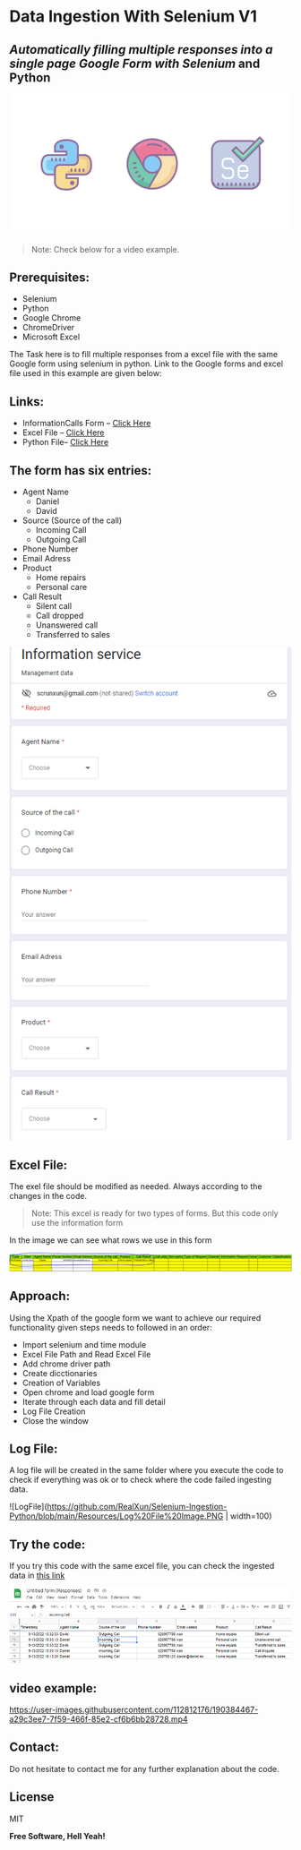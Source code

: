 # Data Ingestion With Selenium V1
## _Automatically filling multiple responses into a **single page** Google Form with Selenium_ and Python
![Cover](https://github.com/RealXun/Selenium-Ingestion-Python/blob/main/Resources/cover.png)
> Note: Check below for a video example.
## Prerequisites:
- Selenium
- Python
- Google Chrome
- ChromeDriver
- Microsoft Excel

The Task here is to fill multiple responses from a excel file with the same Google form using selenium in python. Link to the Google forms and excel file used in this example are given below:

## Links:
- InformationCalls Form – [Click Here](https://forms.gle/jm28YptQGPj6XvLJA)
- Excel File – [Click Here](https://github.com/RealXun/Selenium-Ingestion-Python/blob/main/Calls.xlsx)
- Python File– [Click Here](https://github.com/RealXun/Selenium-Ingestion-Python/blob/main/Data_Ingestion_Single_Page.py)

## The form has six entries:

- Agent Name
   - Daniel
   - David
- Source (Source of the call)
   - Incoming Call
   - Outgoing Call
- Phone Number
- Email Adress
- Product
  - Home repairs
  - Personal care
- Call Result
  - Silent call
  - Call dropped
  - Unanswered call
  - Transferred to sales

![form](https://github.com/RealXun/Selenium-Ingestion-Python/blob/main/Resources/Form%20Picture.PNG)

## Excel File:
The exel file should be modified as needed. Always according to the changes in the code.

> Note: This excel is ready for two types of forms. But this code only use the information form

In the image we can see what rows we use in this form

![Excel](https://github.com/RealXun/Selenium-Ingestion-Python/blob/main/Resources/Information%20Excel%20Image.PNG)

## Approach:
Using the Xpath of the google form we want to achieve our required functionality given steps needs to followed in an order:

- Import selenium and time module
- Excel File Path and Read Excel File
- Add chrome driver path
- Create dicctionaries
- Creation of Variables
- Open chrome and load google form
- Iterate through each data and fill detail
- Log File Creation
- Close the window

## Log File:
A log file will be created in the same folder where you execute the code to check if everything was ok or to check where the code failed ingesting data.

![LogFile](https://github.com/RealXun/Selenium-Ingestion-Python/blob/main/Resources/Log%20File%20Image.PNG | width=100)

## Try the code:
If you try this code with the same excel file, you can check the ingested data in [this link](https://docs.google.com/spreadsheets/d/1MEjJ1B7DBeAALJrZeE3LAuyaFqDc835yOe_sSm8RNdg/edit?usp=sharing)

![ExcelOnline](https://github.com/RealXun/Selenium-Ingestion-Python/blob/main/Resources/Excel%20online%20image.PNG)

## video example:
https://user-images.githubusercontent.com/112812176/190384467-a29c3ee7-7f59-466f-85e2-cf6b6bb28728.mp4

## Contact:
Do not hesitate to contact me for any further explanation about the code.

## License
MIT

**Free Software, Hell Yeah!**
